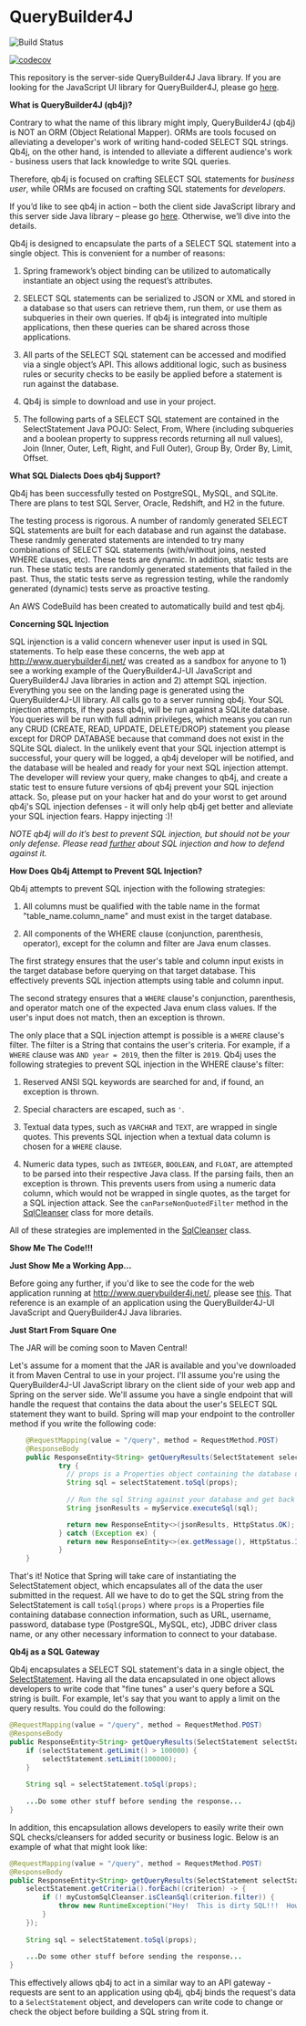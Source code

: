 # QueryBuilder4J
![Build Status](https://codebuild.us-east-1.amazonaws.com/badges?uuid=eyJlbmNyeXB0ZWREYXRhIjoiYWNYVXdQWWlCWmMvWmVOL2tnTXhTZ0dEd3RvQTl5QzBaalJRYXBVMnBQdm5YY0d5RmFzR3dUajBMRlNBVGtrMVVDeG1WVWVzeVZIYytVVjlnblhQblpNPSIsIml2UGFyYW1ldGVyU3BlYyI6IkdJcGdGNTVOVHB3U0l1K3giLCJtYXRlcmlhbFNldFNlcmlhbCI6MX0%3D&branch=master)

[![codecov](https://codecov.io/gh/jones-chris/QueryBuilder4J/branch/add_buildspec/graph/badge.svg)](https://codecov.io/gh/jones-chris/QueryBuilder4J)

This repository is the server-side QueryBuilder4J Java library.  If you are looking for the JavaScript UI library for QueryBuilder4J, please go [here](https://github.com/jones-chris/QueryBuilder4J-UI).  

**What is QueryBuilder4J (qb4j)?**

Contrary to what the name of this library might imply, QueryBuilder4J (qb4j) is NOT an ORM (Object Relational Mapper).  ORMs are tools focused on alleviating a developer's work of writing hand-coded SELECT SQL strings.  Qb4j, on the other hand, is intended to alleviate a different audience's work - business users that lack knowledge to write SQL queries.  

Therefore, qb4j is focused on crafting SELECT SQL statements for *business user*, while ORMs are focused on crafting SQL statements for *developers*.

If you’d like to see qb4j in action – both the client side JavaScript library and this server side Java library – please go [here]( http://www.querybuilder4j.net/).  Otherwise, we’ll dive into the details.

Qb4j is designed to encapsulate the parts of a SELECT SQL statement into a single object.  This is convenient for a number of reasons:

1)	Spring framework’s object binding can be utilized to automatically instantiate an object using the request’s attributes.

2)	SELECT SQL statements can be serialized to JSON or XML and stored in a database so that users can retrieve them, run them, or use them as subqueries in their own queries.  If qb4j is integrated into multiple applications, then these queries can be shared across those applications.

3)	All parts of the SELECT SQL statement can be accessed and modified via a single object’s API.  This allows additional logic, such as business rules or security checks to be easily be applied before a statement is run against the database. 

4)	Qb4j is simple to download and use in your project.

5)	The following parts of a SELECT SQL statement are contained in the SelectStatement Java POJO:  Select, From, Where (including subqueries and a boolean property to suppress records returning all null values), Join (Inner, Outer, Left, Right, and Full Outer), Group By, Order By, Limit, Offset. 

**What SQL Dialects Does qb4j Support?**

Qb4j has been successfully tested on PostgreSQL, MySQL, and SQLite.  There are plans to test SQL Server, Oracle, Redshift, and H2 in the future.  

The testing process is rigorous.  A number of randomly generated SELECT SQL statements are built for each database and run against the database.  These randmly generated statements are intended to try many combinations of SELECT SQL statements (with/without joins, nested WHERE clauses, etc).  These tests are dynamic.  In addition, static tests are run.  These static tests are randomly generated statements that failed in the past.  Thus, the static tests serve as regression testing, while the randomly generated (dynamic) tests serve as proactive testing.  

An AWS CodeBuild has been created to automatically build and test qb4j.  

**Concerning SQL Injection**

SQL injenction is a valid concern whenever user input is used in SQL statements.   To help ease these concerns, the web app at  http://www.querybuilder4j.net/ was created as a sandbox for anyone to 1) see a working example of the QueryBuilder4J-UI JavaScript and QueryBuilder4J Java libraries in action and 2) attempt SQL injection.  Everything you see on the landing page is generated using the QueryBuilder4J-UI library.  All calls go to a server running qb4j.  Your SQL injection attempts, if they pass qb4j, will be run against a SQLite database.  You queries will be run with full admin privileges, which means you can run any CRUD (CREATE, READ, UPDATE, DELETE/DROP) statement you please except for DROP DATABASE because that command does not exist in the SQLite SQL dialect.  In the unlikely event that your SQL injection attempt is successful, your query will be logged, a qb4j developer will be notified, and the database will be healed and ready for your next SQL injection attempt.  The developer will review your query, make changes to qb4j, and create a static test to ensure future versions of qb4j prevent your SQL injection attack.  So, please put on your hacker hat and do your worst to get around qb4j's SQL injection defenses - it will only help qb4j get better and alleviate your SQL injection fears.  Happy injecting :)!  

*NOTE  qb4j will do it’s best to prevent SQL injection, but should not be your only defense.  Please read [further](https://www.owasp.org/index.php/SQL_Injection) about SQL injection and how to defend against it.*

**How Does Qb4j Attempt to Prevent SQL Injection?**

Qb4j attempts to prevent SQL injection with the following strategies:

1) All columns must be qualified with the table name in the format "table_name.column_name" and must exist in the target database.

2) All components of the WHERE clause (conjunction, parenthesis, operator), except for the column and filter are Java enum classes.

The first strategy ensures that the user's table and column input exists in the target database before querying on that target database.  This effectively prevents SQL injection attempts using table and column input. 

The second strategy ensures that a ```WHERE``` clause's conjunction, parenthesis, and operator match one of the expected Java enum class values.  If the user's input does not match, then an exception is thrown.

The only place that a SQL injection attempt is possible is a ```WHERE``` clause's filter.  The filter is a String that contains the user's criteria.  For example, if a ```WHERE``` clause was ```AND year = 2019```, then the filter is ```2019```.  Qb4j uses the following strategies to prevent SQL injection in the WHERE clause's filter:

1) Reserved ANSI SQL keywords are searched for and, if found, an exception is thrown.

2) Special characters are escaped, such as ```'```.

3) Textual data types, such as ```VARCHAR``` and ```TEXT```, are wrapped in single quotes.  This prevents SQL injection when a textual data column is chosen for a ```WHERE``` clause.

4) Numeric data types, such as ```INTEGER```, ```BOOLEAN```, and ```FLOAT```, are attempted to be parsed into their respective Java class.  If the parsing fails, then an exception is thrown.  This prevents users from using a numeric data column, which would not be wrapped in single quotes, as the target for a SQL injection attack.  See the ```canParseNonQuotedFilter``` method in the [SqlCleanser](https://github.com/jones-chris/QueryBuilder4J/blob/master/src/main/java/com/querybuilder4j/sqlbuilders/SqlCleanser.java) class for more details.

All of these strategies are implemented in the [SqlCleanser](https://github.com/jones-chris/QueryBuilder4J/blob/master/src/main/java/com/querybuilder4j/sqlbuilders/SqlCleanser.java) class.

**Show Me The Code!!!**

**Just Show Me a Working App...**

Before going any further, if you'd like to see the code for the web application running at http://www.querybuilder4j.net/, please see [this](https://github.com/jones-chris/QueryBuilder4JMVC).  That reference is an example of an application using the QueryBuilder4J-UI JavaScript and QueryBuilder4J Java libraries.  

**Just Start From Square One**

The JAR will be coming soon to Maven Central!

Let's assume for a moment that the JAR is available and you've downloaded it from Maven Central to use in your project.  I'll assume you're using the QueryBuilder4J-UI JavaScript library on the client side of your web app and Spring on the server side.  We'll assume you have a single endpoint that will handle the request that contains the data about the user's SELECT SQL statement they want to build.  Spring will map your endpoint to the controller method if you write the following code:

```Java
    @RequestMapping(value = "/query", method = RequestMethod.POST)
    @ResponseBody
    public ResponseEntity<String> getQueryResults(SelectStatement selectStatement) {
            try {
              // props is a Properties object containing the database url, username, etc that the generated SQL should be executed against.
              String sql = selectStatement.toSql(props); 
              
              // Run the sql String against your database and get back a JSON string containing the query results.
              String jsonResults = myService.executeSql(sql);

              return new ResponseEntity<>(jsonResults, HttpStatus.OK);
            } catch (Exception ex) {
              return new ResponseEntity<>(ex.getMessage(), HttpStatus.INTERNAL_SERVER_ERROR);
            }
    }
```

That's it!  Notice that Spring will take care of instantiating the SelectStatement object, which encapsulates all of the data the user submitted in the request.  All we have to do to get the SQL string from the SelectStatement is call ```toSql(props)``` where ```props``` is a Properties file containing database connection information, such as URL, username, password, database type (PostgreSQL, MySQL, etc), JDBC driver class name, or any other necessary information to connect to your database.

**Qb4j as a SQL Gateway**

Qb4j encapsulates a SELECT SQL statement's data in a single object, the [SelectStatement](https://github.com/jones-chris/QueryBuilder4J/blob/master/src/main/java/com/querybuilder4j/sqlbuilders/statements/SelectStatement.java).  Having all the data encapsulated in one object allows developers to write code that "fine tunes" a user's query before a SQL string is built.  For example, let's say that you want to apply a limit on the query results.  You could do the following:

```Java
@RequestMapping(value = "/query", method = RequestMethod.POST)
@ResponseBody
public ResponseEntity<String> getQueryResults(SelectStatement selectStatement) {
    if (selectStatement.getLimit() > 100000) {
        selectStatement.setLimit(100000);
    }
    
    String sql = selectStatement.toSql(props);
    
    ...Do some other stuff before sending the response...
}
```

In addition, this encapsulation allows developers to easily write their own SQL checks/cleansers for added security or business logic.  Below is an example of what that might look like:

```Java
@RequestMapping(value = "/query", method = RequestMethod.POST)
@ResponseBody
public ResponseEntity<String> getQueryResults(SelectStatement selectStatement) {
    selectStatement.getCriteria().forEach((criterion) -> {
        if (! myCustomSqlCleanser.isCleanSql(criterion.filter)) {
            throw new RuntimeException("Hey!  This is dirty SQL!!!  How dare you!!!");
        }
    });
    
    String sql = selectStatement.toSql(props);
    
    ...Do some other stuff before sending the response...
}
```

This effectively allows qb4j to act in a similar way to an API gateway - requests are sent to an application using qb4j, qb4j binds the request's data to a ```SelectStatement``` object, and developers can write code to change or check the object before building a SQL string from it.
